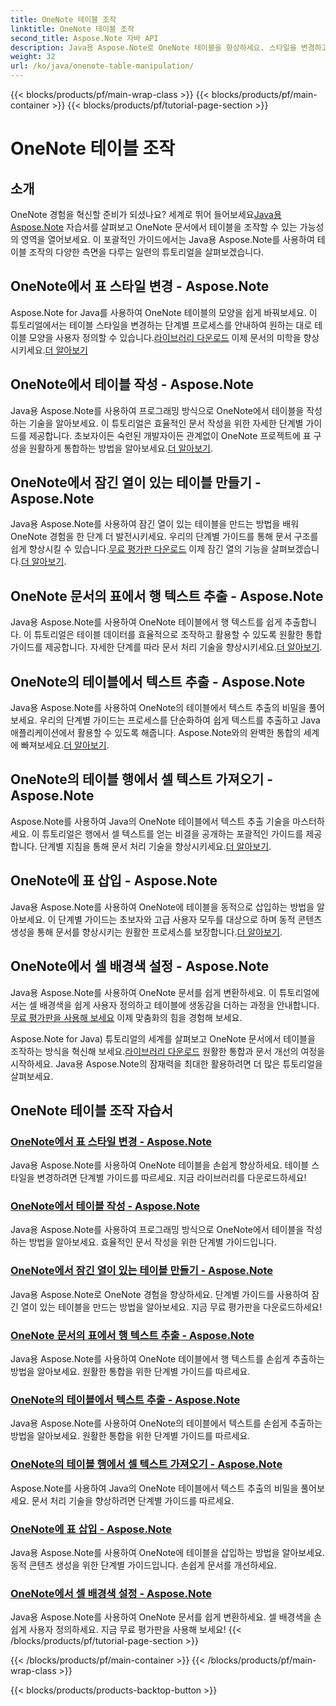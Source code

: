 ```yaml
---
title: OneNote 테이블 조작
linktitle: OneNote 테이블 조작
second_title: Aspose.Note 자바 API
description: Java용 Aspose.Note로 OneNote 테이블을 향상하세요. 스타일을 변경하고, 표를 작성하고, 텍스트를 원활하게 추출하세요. 원활한 문서 작성을 위해 라이브러리를 다운로드 받으세요.
weight: 32
url: /ko/java/onenote-table-manipulation/
---
```


{{< blocks/products/pf/main-wrap-class >}}
{{< blocks/products/pf/main-container >}}
{{< blocks/products/pf/tutorial-page-section >}}

# OneNote 테이블 조작



## 소개

 OneNote 경험을 혁신할 준비가 되셨나요? 세계로 뛰어 들어보세요[Java용 Aspose.Note](https://www.aspose.com/products/note/java) 자습서를 살펴보고 OneNote 문서에서 테이블을 조작할 수 있는 가능성의 영역을 열어보세요. 이 포괄적인 가이드에서는 Java용 Aspose.Note를 사용하여 테이블 조작의 다양한 측면을 다루는 일련의 튜토리얼을 살펴보겠습니다.

## OneNote에서 표 스타일 변경 - Aspose.Note
 Aspose.Note for Java를 사용하여 OneNote 테이블의 모양을 쉽게 바꿔보세요. 이 튜토리얼에서는 테이블 스타일을 변경하는 단계별 프로세스를 안내하여 원하는 대로 테이블 모양을 사용자 정의할 수 있습니다.[라이브러리 다운로드](https://releases.aspose.com/downloads/note/java) 이제 문서의 미학을 향상시키세요.[더 알아보기](./change-table-style/)

## OneNote에서 테이블 작성 - Aspose.Note
Java용 Aspose.Note를 사용하여 프로그래밍 방식으로 OneNote에서 테이블을 작성하는 기술을 알아보세요. 이 튜토리얼은 효율적인 문서 작성을 위한 자세한 단계별 가이드를 제공합니다. 초보자이든 숙련된 개발자이든 관계없이 OneNote 프로젝트에 표 구성을 원활하게 통합하는 방법을 알아보세요.[더 알아보기](./compose-table/).

## OneNote에서 잠긴 열이 있는 테이블 만들기 - Aspose.Note
 Java용 Aspose.Note를 사용하여 잠긴 열이 있는 테이블을 만드는 방법을 배워 OneNote 경험을 한 단계 더 발전시키세요. 우리의 단계별 가이드를 통해 문서 구조를 쉽게 향상시킬 수 있습니다.[무료 평가판 다운로드](https://www.aspose.com/downloads/note/java) 이제 잠긴 열의 기능을 살펴보겠습니다.[더 알아보기](./create-table-with-locked-columns/).

## OneNote 문서의 표에서 행 텍스트 추출 - Aspose.Note
Java용 Aspose.Note를 사용하여 OneNote 테이블에서 행 텍스트를 쉽게 추출합니다. 이 튜토리얼은 테이블 데이터를 효율적으로 조작하고 활용할 수 있도록 원활한 통합 가이드를 제공합니다. 자세한 단계를 따라 문서 처리 기술을 향상시키세요.[더 알아보기](./extract-row-text-from-table/).

## OneNote의 테이블에서 텍스트 추출 - Aspose.Note
 Java용 Aspose.Note를 사용하여 OneNote의 테이블에서 텍스트 추출의 비밀을 풀어보세요. 우리의 단계별 가이드는 프로세스를 단순화하여 쉽게 텍스트를 추출하고 Java 애플리케이션에서 활용할 수 있도록 해줍니다. Aspose.Note와의 완벽한 통합의 세계에 빠져보세요.[더 알아보기](./extract-text-from-table/).

## OneNote의 테이블 행에서 셀 텍스트 가져오기 - Aspose.Note
 Aspose.Note를 사용하여 Java의 OneNote 테이블에서 텍스트 추출 기술을 마스터하세요. 이 튜토리얼은 행에서 셀 텍스트를 얻는 비결을 공개하는 포괄적인 가이드를 제공합니다. 단계별 지침을 통해 문서 처리 기술을 향상시키세요.[더 알아보기](./get-cell-text-from-row/).

## OneNote에 표 삽입 - Aspose.Note
Java용 Aspose.Note를 사용하여 OneNote에 테이블을 동적으로 삽입하는 방법을 알아보세요. 이 단계별 가이드는 초보자와 고급 사용자 모두를 대상으로 하며 동적 콘텐츠 생성을 통해 문서를 향상시키는 원활한 프로세스를 보장합니다.[더 알아보기](./insert-table/).

## OneNote에서 셀 배경색 설정 - Aspose.Note
 Java용 Aspose.Note를 사용하여 OneNote 문서를 쉽게 변환하세요. 이 튜토리얼에서는 셀 배경색을 쉽게 사용자 정의하고 테이블에 생동감을 더하는 과정을 안내합니다.[무료 평가판을 사용해 보세요](https://www.aspose.com/downloads/note/java) 이제 맞춤화의 힘을 경험해 보세요.

 Aspose.Note for Java) 튜토리얼의 세계를 살펴보고 OneNote 문서에서 테이블을 조작하는 방식을 혁신해 보세요.[라이브러리 다운로드](https://releases.aspose.com/downloads/note/java) 원활한 통합과 문서 개선의 여정을 시작하세요. Java용 Aspose.Note의 잠재력을 최대한 활용하려면 더 많은 튜토리얼을 살펴보세요.
## OneNote 테이블 조작 자습서
### [OneNote에서 표 스타일 변경 - Aspose.Note](./change-table-style/)
Java용 Aspose.Note를 사용하여 OneNote 테이블을 손쉽게 향상하세요. 테이블 스타일을 변경하려면 단계별 가이드를 따르세요. 지금 라이브러리를 다운로드하세요!
### [OneNote에서 테이블 작성 - Aspose.Note](./compose-table/)
Java용 Aspose.Note를 사용하여 프로그래밍 방식으로 OneNote에서 테이블을 작성하는 방법을 알아보세요. 효율적인 문서 작성을 위한 단계별 가이드입니다.
### [OneNote에서 잠긴 열이 있는 테이블 만들기 - Aspose.Note](./create-table-with-locked-columns/)
Java용 Aspose.Note로 OneNote 경험을 향상하세요. 단계별 가이드를 사용하여 잠긴 열이 있는 테이블을 만드는 방법을 알아보세요. 지금 무료 평가판을 다운로드하세요!
### [OneNote 문서의 표에서 행 텍스트 추출 - Aspose.Note](./extract-row-text-from-table/)
Java용 Aspose.Note를 사용하여 OneNote 테이블에서 행 텍스트를 손쉽게 추출하는 방법을 알아보세요. 원활한 통합을 위한 단계별 가이드를 따르세요.
### [OneNote의 테이블에서 텍스트 추출 - Aspose.Note](./extract-text-from-table/)
Java용 Aspose.Note를 사용하여 OneNote의 테이블에서 텍스트를 손쉽게 추출하는 방법을 알아보세요. 원활한 통합을 위한 단계별 가이드를 따르세요.
### [OneNote의 테이블 행에서 셀 텍스트 가져오기 - Aspose.Note](./get-cell-text-from-row/)
Aspose.Note를 사용하여 Java의 OneNote 테이블에서 텍스트 추출의 비밀을 풀어보세요. 문서 처리 기술을 향상하려면 단계별 가이드를 따르세요.
### [OneNote에 표 삽입 - Aspose.Note](./insert-table/)
Java용 Aspose.Note를 사용하여 OneNote에 테이블을 삽입하는 방법을 알아보세요. 동적 콘텐츠 생성을 위한 단계별 가이드입니다. 손쉽게 문서를 개선하세요.
### [OneNote에서 셀 배경색 설정 - Aspose.Note](./setting-cell-background-color/)
Java용 Aspose.Note를 사용하여 OneNote 문서를 쉽게 변환하세요. 셀 배경색을 손쉽게 사용자 정의하세요. 지금 무료 평가판을 사용해 보세요!
{{< /blocks/products/pf/tutorial-page-section >}}

{{< /blocks/products/pf/main-container >}}
{{< /blocks/products/pf/main-wrap-class >}}

{{< blocks/products/products-backtop-button >}}
